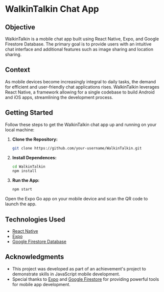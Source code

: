 # WalkinTalkin Chat App

## Objective

WalkinTalkin is a mobile chat app built using React Native, Expo, and Google Firestore Database. The primary goal is to provide users with an intuitive chat interface and additional features such as image sharing and location sharing.

## Context

As mobile devices become increasingly integral to daily tasks, the demand for efficient and user-friendly chat applications rises. WalkinTalkin leverages React Native, a framework allowing for a single codebase to build Android and iOS apps, streamlining the development process.

## Getting Started

Follow these steps to get the WalkinTalkin chat app up and running on your local machine:

1. **Clone the Repository:**
   ```bash
   git clone https://github.com/your-username/WalkinTalkin.git
   ```

2. **Install Dependences:**
    ```bash
    cd WalkinTalkin
    npm install
    ```

3. **Run the App:**
    ```bash
    npm start
    ```

Open the Expo Go app on your mobile device and scan the QR code to launch the app.

## Technologies Used

- [React Native](https://reactnative.dev/)
- [Expo](https://expo.dev/)
- [Google Firestore Database](https://firebase.google.com/products/firestore)

## Acknowledgments

- This project was developed as part of an achievement's project to demonstrate skills in JavaScript mobile development.
- Special thanks to [Expo](https://expo.dev/) and [Google Firestore](https://firebase.google.com/products/firestore) for providing powerful tools for mobile app development.
